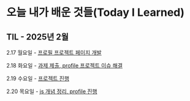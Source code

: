 # 오늘 내가 배운 것들(Today I Learned)

## TIL - 2025년 2월

2.17 월요일 - [프로필 프로젝트 페이지 개발](Feb/2025-02-17.md)

2.18 화요일 - [과제 제출, profile 프로젝트 이슈 해결](Feb/2025-02-18.md)

2.19 수요일 - [프로젝트 진행](Feb/2025-02-19.md)

2.20 목요일 - [js 개념 정리, profile 진행](Feb/2025-02-20.md)
